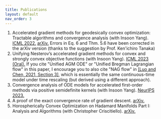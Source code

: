 ```yaml
---
title: Publications
layout: default
nav_order: 3
---
```


1. Accelerated gradient methods for geodesically convex optimization: Tractable algorithms and convergence analysis (with Insoon Yang). [ICML 2022.](https://proceedings.mlr.press/v162/kim22k/kim22k.pdf) [arXiv.](https://arxiv.org/abs/2202.02036)
Errors in Eq. 6 and Thm. 5.6 have been corrected in the arXiv version (thanks to the suggestion by Prof. Ken'ichiro Tanaka)
1. Unifying Nesterov’s accelerated gradient methods for convex and strongly convex objective functions (with Insoon Yang). [ICML 2023 (Oral).](https://proceedings.mlr.press/v202/kim23y/kim23y.pdf)
If you cite "Unified AGM ODE" or "Unified Bregman Lagrangian flow" in this paper, I encourage you to also cite "NAG flow" in [[Luo and Chen, 2021, Section 3]](https://arxiv.org/abs/1909.03145), which is essentially the same continuous-time model under time rescaling (but derived using a different approach).
1. Convergence analysis of ODE models for accelerated first-order methods via positive semidefinite kernels (with Insoon Yang). [NeurIPS 2023.](https://proceedings.neurips.cc/paper_files/paper/2023/file/c70741145c2c4f1d0c2e91b98729a49a-Paper-Conference.pdf) 
1. A proof of the exact convergence rate of gradient descent. [arXiv.](https://arxiv.org/pdf/2412.04427)
1. Horospherically Convex Optimization on Hadamard Manifolds Part I: Analysis and Algorithms (with Christopher Criscitiello). [arXiv.](https://arxiv.org/pdf/2505.16970)
